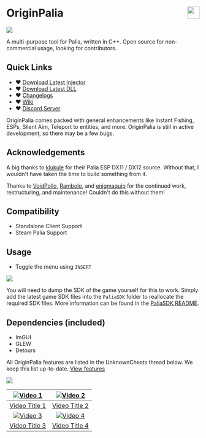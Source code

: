 # OriginPalia <a href="https://www.unknowncheats.me/forum/palia/636934-originpalia-feature-packed-multitool-imagine.html"><img align="right" src="https://i.gyazo.com/7e7b0b3f8bd20565233fe2f3fb08d250.png" width="32" height="32"></a>
<img align="center" src="https://i.gyazo.com/5254871e345d926e03be4757590b6eac.png" width="auto" height="auto">

A multi-purpose tool for Palia, written in C++. Open source for non-commercial usage, looking for contributors.

## Quick Links
- ♥ [Download Latest Injector](https://github.com/Wimberton/OriginPalia/releases/tag/Injector)
- ♥ [Download Latest DLL](https://github.com/Wimberton/OriginPalia/releases/tag/release)
- ♥ [Changelogs](https://github.com/Wimberton/OriginPalia/wiki/Changelogs-%E2%80%90-DLL)
- ♥ [Wiki](https://github.com/Wimberton/OriginPalia/wiki)
- ♥ [Discord Server](https://discord.gg/originsoftware)

OriginPalia comes packed with general enhancements like Instant Fishing, ESPs, Silent Aim, Teleport to entities, and more. OriginPalia is still in active development, so there may be a few bugs.

## Acknowledgements
A big thanks to [klukule](https://github.com/klukule/PaliaHook) for their Palia ESP DX11 / DX12 source. Without that, I wouldn't have taken the time to build something from it.

Thanks to [VoidPollo](https://github.com/VoidPollo), [Rambolo](https://github.com/Rambolo), and [enigmaquip](https://github.com/enigmaquip) for the continued work, restructuring, and maintenance! Couldn't do this without them!

## Compatibility
- Standalone Client Support
- Steam Palia Support

## Usage
- Toggle the menu using `INSERT`

<img align="center" src="https://i.gyazo.com/c12d0c130c168678cfe9ab9dbc946c2a.png" width="auto" height="auto">

You will need to dump the SDK of the game yourself for this to work. Simply add the latest game SDK files into the `PaliaSDK` folder to reallocate the required SDK files.
More information can be found in the [PaliaSDK README](https://github.com/Wimberton/OriginPalia/tree/main/PaliaSDK).

## Dependencies (included)
- ImGUI
- GLEW
- Detours

All OriginPalia features are listed in the UnknownCheats thread below. We keep this list up-to-date. [View features](https://www.unknowncheats.me/forum/palia/636934-originpalia-feature-packed-multitool-imagine.html)

<img align="center" src="https://i.gyazo.com/3a89405c73b7c5b1eed730ad8cc95e47.png" width="auto" height="auto">

| [![Video 1](https://img.youtube.com/vi/5OQ5uGaM0kE/0.jpg)](https://www.youtube.com/watch?v=5OQ5uGaM0kE) | [![Video 2](https://img.youtube.com/vi/ALkbSGdtE4k/0.jpg)](https://www.youtube.com/watch?v=ALkbSGdtE4k) |
|:------------------------------------------------------------------------------------------------------:|:------------------------------------------------------------------------------------------------------:|
| [Video Title 1](https://www.youtube.com/watch?v=5OQ5uGaM0kE)                                          | [Video Title 2](https://www.youtube.com/watch?v=ALkbSGdtE4k)                                          |
| [![Video 3](https://img.youtube.com/vi/WECXNUJx1ME/0.jpg)](https://www.youtube.com/watch?v=WECXNUJx1ME) | [![Video 4](https://img.youtube.com/vi/vso_yAm8RCE/0.jpg)](https://www.youtube.com/watch?v=vso_yAm8RCE) |
| [Video Title 3](https://www.youtube.com/watch?v=WECXNUJx1ME)                                          | [Video Title 4](https://www.youtube.com/watch?v=vso_yAm8RCE)                                          |
